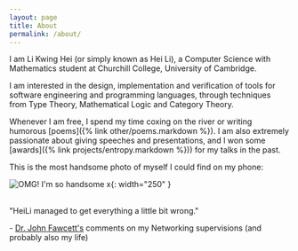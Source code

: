 ```yaml
---
layout: page
title: About
permalink: /about/
---
```

I am Li Kwing Hei (or simply known as Hei Li), a Computer Science with Mathematics student at Churchill College, University of Cambridge.  

I am interested in the design, implementation and verification of tools for software engineering and programming languages, through techniques from Type Theory, Mathematical Logic and Category Theory.

Whenever I am free, I spend my  time coxing on the river or writing humorous [poems]({% link  other/poems.markdown %}). I am also extremely passionate about giving speeches and presentations, and I won some [awards]({% link  projects/entropy.markdown %})) for my talks in the past.

This is the most handsome photo of myself I could find on my phone:

![OMG! I'm so handsome x](/assets/me.jpg){: width="250" }



\
"HeiLi managed to get everything a little bit wrong."

  \- [Dr. John Fawcett's](https://www.chu.cam.ac.uk/people/view/john-fawcett/) comments on my Networking supervisions (and probably also my life)

<!--- 
This is the base Jekyll theme. You can find out more info about customizing your Jekyll theme, as well as basic Jekyll usage documentation at [jekyllrb.com](https://jekyllrb.com/)

You can find the source code for Minima at GitHub:
[jekyll][jekyll-organization] /
[minima](https://github.com/jekyll/minima)

You can find the source code for Jekyll at GitHub:
[jekyll][jekyll-organization] /
[jekyll](https://github.com/jekyll/jekyll)


[jekyll-organization]: https://github.com/jekyll
-->